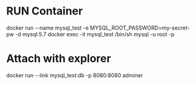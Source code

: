 # RUN Container
docker run --name mysql_test -e MYSQL_ROOT_PASSWORD=my-secret-pw -d mysql:5.7
docker exec -it mysql_test /bin/sh
mysql -u root -p

# Attach with explorer
docker run --link mysql_test:db -p 8080:8080 adminer